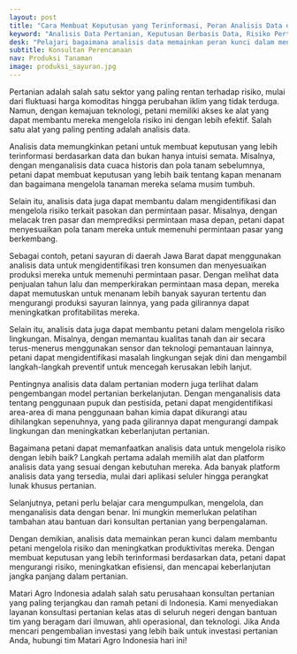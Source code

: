 ```yaml
---
layout: post
title: "Cara Membuat Keputusan yang Terinformasi, Peran Analisis Data dalam Mengelola Risiko Pertanian"
keyword: "Analisis Data Pertanian, Keputusan Berbasis Data, Risiko Pertanian, Konsultan Pertanian, Pertanian Modern, Produktivitas Pertanian, Efisiensi Pertanian, Indonesia"
desk: "Pelajari bagaimana analisis data memainkan peran kunci dalam mengelola risiko pertanian di Indonesia"
subtitle: Konsultan Perencanaan
nav: Produksi Tanaman
image: produksi_sayuran.jpg
---
```



Pertanian adalah salah satu sektor yang paling rentan terhadap risiko, mulai dari fluktuasi harga komoditas hingga perubahan iklim yang tidak terduga. Namun, dengan kemajuan teknologi, petani memiliki akses ke alat yang dapat membantu mereka mengelola risiko ini dengan lebih efektif. Salah satu alat yang paling penting adalah analisis data.

Analisis data memungkinkan petani untuk membuat keputusan yang lebih terinformasi berdasarkan data dan bukan hanya intuisi semata. Misalnya, dengan menganalisis data cuaca historis dan pola tanam sebelumnya, petani dapat membuat keputusan yang lebih baik tentang kapan menanam dan bagaimana mengelola tanaman mereka selama musim tumbuh.

Selain itu, analisis data juga dapat membantu dalam mengidentifikasi dan mengelola risiko terkait pasokan dan permintaan pasar. Misalnya, dengan melacak tren pasar dan memprediksi permintaan masa depan, petani dapat menyesuaikan pola tanam mereka untuk memenuhi permintaan pasar yang berkembang.

Sebagai contoh, petani sayuran di daerah Jawa Barat dapat menggunakan analisis data untuk mengidentifikasi tren konsumen dan menyesuaikan produksi mereka untuk memenuhi permintaan pasar. Dengan melihat data penjualan tahun lalu dan memperkirakan permintaan masa depan, mereka dapat memutuskan untuk menanam lebih banyak sayuran tertentu dan mengurangi produksi sayuran lainnya, yang pada gilirannya dapat meningkatkan profitabilitas mereka.

Selain itu, analisis data juga dapat membantu petani dalam mengelola risiko lingkungan. Misalnya, dengan memantau kualitas tanah dan air secara terus-menerus menggunakan sensor dan teknologi pemantauan lainnya, petani dapat mengidentifikasi masalah lingkungan sejak dini dan mengambil langkah-langkah preventif untuk mencegah kerusakan lebih lanjut.

Pentingnya analisis data dalam pertanian modern juga terlihat dalam pengembangan model pertanian berkelanjutan. Dengan menganalisis data tentang penggunaan pupuk dan pestisida, petani dapat mengidentifikasi area-area di mana penggunaan bahan kimia dapat dikurangi atau dihilangkan sepenuhnya, yang pada gilirannya dapat mengurangi dampak lingkungan dan meningkatkan keberlanjutan pertanian.

Bagaimana petani dapat memanfaatkan analisis data untuk mengelola risiko dengan lebih baik? Langkah pertama adalah memilih alat dan platform analisis data yang sesuai dengan kebutuhan mereka. Ada banyak platform analisis data yang tersedia, mulai dari aplikasi seluler hingga perangkat lunak khusus pertanian.

Selanjutnya, petani perlu belajar cara mengumpulkan, mengelola, dan menganalisis data dengan benar. Ini mungkin memerlukan pelatihan tambahan atau bantuan dari konsultan pertanian yang berpengalaman.

Dengan demikian, analisis data memainkan peran kunci dalam membantu petani mengelola risiko dan meningkatkan produktivitas mereka. Dengan membuat keputusan yang lebih terinformasi berdasarkan data, petani dapat mengurangi risiko, meningkatkan efisiensi, dan mencapai keberlanjutan jangka panjang dalam pertanian.

Matari Agro Indonesia adalah salah satu perusahaan konsultan pertanian yang paling terjangkau dan ramah petani di Indonesia. Kami menyediakan layanan konsultasi pertanian kelas atas di seluruh negeri dengan bantuan tim yang beragam dari ilmuwan, ahli operasional, dan teknologi. Jika Anda mencari pengembalian investasi yang lebih baik untuk investasi pertanian Anda, hubungi tim Matari Agro Indonesia hari ini!
